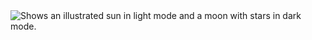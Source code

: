 <picture>
  <source media="(prefers-color-scheme: dark)" srcset="https://raw.githubusercontent.com/seaneoo/seaneoo/main/me-dark.png">
  <source media="(prefers-color-scheme: light)" srcset="https://raw.githubusercontent.com/seaneoo/seaneoo/main/me.png">
  <img alt="Shows an illustrated sun in light mode and a moon with stars in dark mode." src="https://user-images.githubusercontent.com/25423296/163456779-a8556205-d0a5-45e2-ac17-42d089e3c3f8.png">
</picture>
